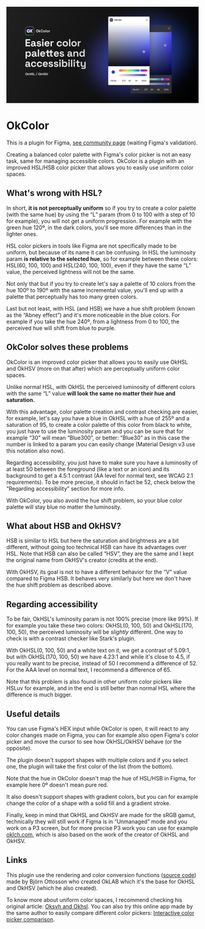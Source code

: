 ![Easier color palettes and accessibility](readme-banner.webp)

# OkColor
This is a plugin for Figma, [see community page](https://www.figma.com/community/plugin/1173638098109123591/OkColor) (waiting Figma's validation).

Creating a balanced color palette with Figma's color picker is not an easy task, same for managing accessible colors. OkColor is a plugin with an improved HSL/HSB color picker that allows you to easily use uniform color spaces.

## What's wrong with HSL?
In short, **it is not perceptually uniform** so if you try to create a color palette (with the same hue) by using the “L” param (from 0 to 100 with a step of 10 for example), you will not get a uniform progression. For example with the green hue 120º, in the dark colors, you'll see more differences than in the lighter ones.

HSL color pickers in tools like Figma are not specifically made to be uniform, but because of its name it can be confusing. In HSL the luminosity param **is relative to the selected hue**, so for example between these colors: HSL(60, 100, 100) and HSL(240, 100, 100), even if they have the same “L” value, the perceived lightness will not be the same.

Not only that but if you try to create let's say a palette of 10 colors from the hue 100º to 190º with the same incremental value, you'll end up with a palette that perceptually has too many green colors.

Last but not least, with HSL (and HSB) we have a hue shift problem (known as the “Abney effect”) and it's more noticeable in the blue colors. For example if you take the hue 240º, from a lightness from 0 to 100, the perceived hue will shift from blue to purple.

## OkColor solves these problems
OkColor is an improved color picker that allows you to easily use OkHSL and OkHSV (more on that after) which are perceptually uniform color spaces.

Unlike normal HSL, with OkHSL the perceived luminosity of different colors with the same “L” value **will look the same no matter their hue and saturation.**

With this advantage, color palette creation and contrast checking are easier, for example, let's say you have a blue in OkHSL with a hue of 255º and a saturation of 95, to create a color palette of this color from black to white, you just have to use the luminosity param and you can be sure that for example “30” will mean “Blue300”, or better: “Blue30” as in this case the number is linked to a param you can easily change (Material Design v3 use this notation also now).

Regarding accessibility, you just have to make sure you have a luminosity of at least 50 between the foreground (like a text or an icon) and its background to get a 4.5:1 contrast (AA level for normal text, see WCAG 2.1 requirements). To be more precise, it should in fact be 52, check below the “Regarding accessibility” section for more info.

With OkColor, you also avoid the hue shift problem, so your blue color palette will stay blue no matter the luminosity.

## What about HSB and OkHSV?
HSB is similar to HSL but here the saturation and brightness are a bit different, without going too technical HSB can have its advantages over HSL. Note that HSB can also be called “HSV”, they are the same and I kept the original name from OkHSV's creator (credits at the end).

With OkHSV, its goal is not to have a different behavior for the “V” value compared to Figma HSB. It behaves very similarly but here we don't have the hue shift problem as described above.

## Regarding accessibility
To be fair, OkHSL's luminosity param is not 100% precise (more like 99%). If for example you take these two colors: OkHSL(0, 100, 50) and OkHSL(170, 100, 50), the perceived luminosity will be *slightly* different. One way to check is with a contrast checker like Stark's plugin.

With OkHSL(0, 100, 50) and a white text on it, we get a contrast of 5.09:1, but with OkHSL(170, 100, 50) we have 4.23:1 and while it's close to 4.5, if you really want to be precise, instead of 50 I recommend a difference of 52. For the AAA level on normal text, I recommend a difference of 65.

Note that this problem is also found in other uniform color pickers like HSLuv for example, and in the end is still better than normal HSL where the difference is much bigger.

## Useful details
You can use Figma's HEX input while OkColor is open, it will react to any color changes made on Figma, you can for example also open Figma's color picker and move the cursor to see how OkHSL/OkHSV behave (or the opposite).

The plugin doesn't support shapes with multiple colors and if you select one, the plugin will take the first color of the list (from the bottom).

Note that the hue in OkColor doesn't map the hue of HSL/HSB in Figma, for example here 0º doesn't mean pure red.

It also doesn't support shapes with gradient colors, but you can for example change the color of a shape with a solid fill and a gradient stroke.

Finally, keep in mind that OkHSL and OkHSV are made for the sRGB gamut, technically they will still work if Figma is in “Unmanaged” mode and you work on a P3 screen, but for more precise P3 work you can use for example [oklch.com](https://oklch.com/), which is also based on the work of the creator of OkHSL and OkHSV.

## Links
This plugin use the rendering and color conversion functions ([source code](https://github.com/bottosson/bottosson.github.io/tree/master/misc/colorpicker)) made by Björn Ottosson who created OkLAB which it's the base for OkHSL and OkHSV (which he also created).

To know more about uniform color spaces, I recommend checking his original article: [Oksvh and Okhsl](https://bottosson.github.io/posts/colorpicker/). You can also try this online app made by the same author to easily compare different color pickers: [Interactive color picker comparison](https://bottosson.github.io/misc/colorpicker/).